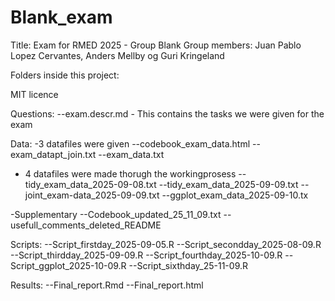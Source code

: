 # Blank_exam
Title: Exam for RMED 2025 - Group Blank
Group members: Juan Pablo Lopez Cervantes, Anders Mellby og Guri Kringeland


Folders inside this project:

MIT licence

Questions:
--exam.descr.md - This contains the tasks we were given for the exam


Data:
-3 datafiles were given
--codebook_exam_data.html
--exam_datapt_join.txt
--exam_data.txt

- 4 datafiles were made thorugh the workingprosess
--tidy_exam_data_2025-09-08.txt
--tidy_exam_data_2025-09-09.txt
--joint_exam-data_2025-09-09.txt
--ggplot_exam_data_2025-09-10.tx

-Supplementary
--Codebook_updated_25_11_09.txt
--usefull_comments_deleted_README

Scripts:
--Script_firstday_2025-09-05.R
--Script_secondday_2025-08-09.R
--Script_thirdday_2025-09-09.R
--Script_fourthday_2025-10-09.R
--Script_ggplot_2025-10-09.R
--Script_sixthday_25-11-09.R


Results: 
--Final_report.Rmd
--Final_report.html




 